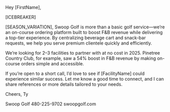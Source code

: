 Hey [FirstName],

[ICEBREAKER]

[SEASON_VARIATION], Swoop Golf is more than a basic golf service—we’re an on-course ordering platform built to boost F&B revenue while delivering a top-tier experience. By centralizing beverage cart and snack-bar requests, we help you serve premium clientele quickly and efficiently.

We’re looking for 2–3 facilities to partner with at no cost in 2025. Pinetree Country Club, for example, saw a 54% boost in F&B revenue by making on-course orders simple and accessible.

If you’re open to a short call, I’d love to see if [FacilityName] could experience similar success. Let me know a good time to connect, and I can share references or more details tailored to your needs.

Cheers,
Ty

Swoop Golf
480-225-9702
swoopgolf.com
